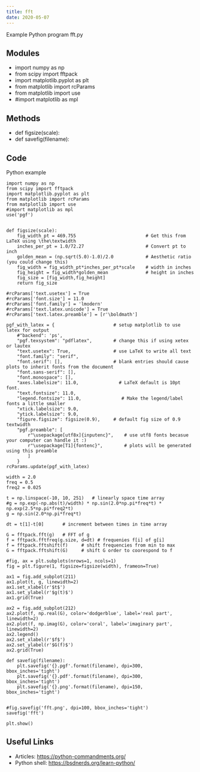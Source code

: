 ```yaml
---
title: fft
date: 2020-05-07
---
```

Example Python program fft.py

## Modules

* import numpy as np
* from scipy import fftpack
* import matplotlib.pyplot as plt
* from matplotlib import rcParams
* from matplotlib import use
* #import matplotlib as mpl

## Methods

* def figsize(scale):
* def savefig(filename):

## Code

Python example

    import numpy as np
    from scipy import fftpack
    import matplotlib.pyplot as plt
    from matplotlib import rcParams
    from matplotlib import use
    #import matplotlib as mpl
    use('pgf')
    
    
    def figsize(scale):
        fig_width_pt = 469.755                          # Get this from LaTeX using \the\textwidth
        inches_per_pt = 1.0/72.27                       # Convert pt to inch
        golden_mean = (np.sqrt(5.0)-1.0)/2.0            # Aesthetic ratio (you could change this)
        fig_width = fig_width_pt*inches_per_pt*scale    # width in inches
        fig_height = fig_width*golden_mean              # height in inches
        fig_size = [fig_width,fig_height]
        return fig_size
    
    #rcParams['text.usetex'] = True
    #rcParams['font.size'] = 11.0
    #rcParams['font.family'] = 'lmodern'
    #rcParams['text.latex.unicode'] = True
    #rcParams['text.latex.preamble'] = [r'\boldmath']
    
    pgf_with_latex = {                      # setup matplotlib to use latex for output
        #"backend": 'ps',
        "pgf.texsystem": "pdflatex",        # change this if using xetex or lautex
        "text.usetex": True,                # use LaTeX to write all text
        "font.family": "serif",
        "font.serif": [],                   # blank entries should cause plots to inherit fonts from the document
        "font.sans-serif": [],
        "font.monospace": [],
        "axes.labelsize": 11.0,               # LaTeX default is 10pt font.
        "text.fontsize": 11.0,
        "legend.fontsize": 11.0,               # Make the legend/label fonts a little smaller
        "xtick.labelsize": 9.0,
        "ytick.labelsize": 9.0,
        "figure.figsize": figsize(0.9),     # default fig size of 0.9 textwidth
        "pgf.preamble": [
            r"\usepackage[utf8x]{inputenc}",    # use utf8 fonts becasue your computer can handle it :)
            r"\usepackage[T1]{fontenc}",        # plots will be generated using this preamble
            ]
        }
    rcParams.update(pgf_with_latex)
    
    width = 2.0
    freq = 0.5
    freq2 = 0.025
    
    t = np.linspace(-10, 10, 251)   # linearly space time array
    #g = np.exp(-np.abs(t)/width) * np.sin(2.0*np.pi*freq*t) * np.exp(2.5*np.pi*freq2*t)
    g = np.sin(2.0*np.pi*freq*t)
    
    dt = t[1]-t[0]       # increment between times in time array
    
    G = fftpack.fft(g)   # FFT of g
    f = fftpack.fftfreq(g.size, d=dt) # frequenies f[i] of g[i]
    f = fftpack.fftshift(f)     # shift frequencies from min to max
    G = fftpack.fftshift(G)     # shift G order to coorespond to f
    
    #fig, ax = plt.subplots(nrows=1, ncols=1)
    fig = plt.figure(1, figsize=figsize(width), frameon=True)
    
    ax1 = fig.add_subplot(211)
    ax1.plot(t, g, linewidth=2)
    ax1.set_xlabel(r'$t$')
    ax1.set_ylabel(r'$g(t)$')
    ax1.grid(True)
    
    ax2 = fig.add_subplot(212)
    ax2.plot(f, np.real(G), color='dodgerblue', label='real part', linewidth=2)
    ax2.plot(f, np.imag(G), color='coral', label='imaginary part', linewidth=2)
    ax2.legend()
    ax2.set_xlabel(r'$f$')
    ax2.set_ylabel(r'$G(f)$')
    ax2.grid(True)
    
    def savefig(filename):
        plt.savefig('{}.pgf'.format(filename), dpi=300, bbox_inches='tight')
        plt.savefig('{}.pdf'.format(filename), dpi=300, bbox_inches='tight')
        plt.savefig('{}.png'.format(filename), dpi=150, bbox_inches='tight')
    
    
    #fig.savefig('fft.png', dpi=100, bbox_inches='tight')
    savefig('fft')
    
    plt.show()

## Useful Links

- Articles: https://python-commandments.org/
- Python shell: https://bsdnerds.org/learn-python/
